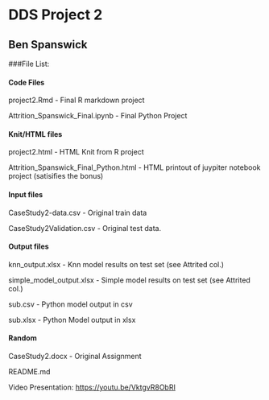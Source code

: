 # DDS Project 2
## Ben Spanswick

###File List:

#### Code Files

project2.Rmd	- Final R markdown project

Attrition_Spanswick_Final.ipynb - Final Python Project


#### Knit/HTML files

project2.html	- HTML Knit from R project

Attrition_Spanswick_Final_Python.html	 - HTML printout of juypiter notebook project (satisifies the bonus)


#### Input files 

CaseStudy2-data.csv  - Original train data

CaseStudy2Validation.csv	- Original test data.

#### Output files 

knn_output.xlsx	- Knn model results on test set (see Attrited col.)

simple_model_output.xlsx -	Simple model results on test set (see Attrited col.)

sub.csv - Python model output in csv

sub.xlsx - Python Model output in xlsx


#### Random

CaseStudy2.docx	- Original Assignment 

README.md	



Video Presentation: https://youtu.be/VktgvR8ObRI


